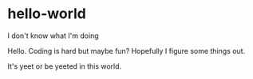 # hello-world
I don't know what I'm doing

Hello.
Coding is hard but maybe fun?
Hopefully I figure some things out.

It's yeet or be yeeted in this world.
